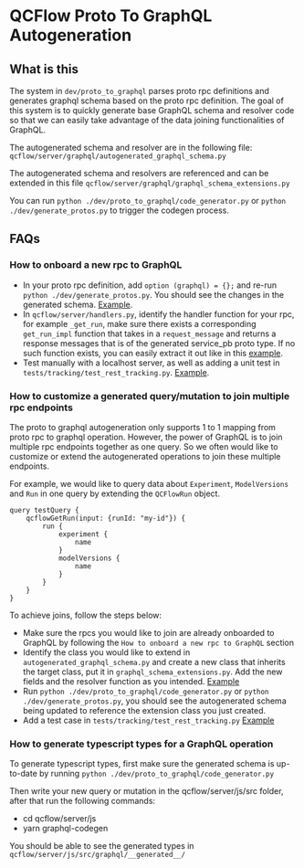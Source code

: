 # QCFlow Proto To GraphQL Autogeneration

## What is this

The system in `dev/proto_to_graphql` parses proto rpc definitions and generates graphql schema based on the proto rpc definition. The goal of this system is to quickly generate base GraphQL schema and resolver code so that we can easily take advantage of the data joining functionalities of GraphQL.

The autogenerated schema and resolver are in the following file: `qcflow/server/graphql/autogenerated_graphql_schema.py`

The autogenerated schema and resolvers are referenced and can be extended in this file `qcflow/server/graphql/graphql_schema_extensions.py`

You can run `python ./dev/proto_to_graphql/code_generator.py` or `python ./dev/generate_protos.py` to trigger the codegen process.

## FAQs

### How to onboard a new rpc to GraphQL

- In your proto rpc definition, add `option (graphql) = {};` and re-run `python ./dev/generate_protos.py`. You should see the changes in the generated schema. [Example](https://github.com/qcflow/qcflow/pull/11215/files#diff-8ab2ad3109b67a713e147edf557d4da88853563398ce354cc895bb5930950dc5R175).
- In `qcflow/server/handlers.py`, identify the handler function for your rpc, for example `_get_run`, make sure there exists a corresponding `get_run_impl` function that takes in a `request_message` and returns a response messages that is of the generated service_pb proto type. If no such function exists, you can easily extract it out like in this [example](https://github.com/qcflow/qcflow/pull/11215/files#diff-5c10a4e2ca47745f06fa9e7201087acfc102849756cb8d85e774a5ac468cb037R1779-R1795).
- Test manually with a localhost server, as well as adding a unit test in `tests/tracking/test_rest_tracking.py`. [Example](https://github.com/qcflow/qcflow/pull/11215/files#diff-2ec8756f67a20ecbaeec2d2c5e7bf33310a50c015fc3aa487e27100fc4c2f9a7R1771-R1802).

### How to customize a generated query/mutation to join multiple rpc endpoints

The proto to graphql autogeneration only supports 1 to 1 mapping from proto rpc to graphql operation. However, the power of GraphQL is to join multiple rpc endpoints together as one query. So we often would like to customize or extend the autogenerated operations to join these multiple endpoints.

For example, we would like to query data about `Experiment`, `ModelVersions` and `Run` in one query by extending the `QCFlowRun` object.

```
query testQuery {
    qcflowGetRun(input: {runId: "my-id"}) {
        run {
            experiment {
                name
            }
            modelVersions {
                name
            }
        }
    }
}
```

To achieve joins, follow the steps below:

- Make sure the rpcs you would like to join are already onboarded to GraphQL by following the `How to onboard a new rpc to GraphQL` section
- Identify the class you would like to extend in `autogenerated_graphql_schema.py` and create a new class that inherits the target class, put it in `graphql_schema_extensions.py`. Add the new fields and the resolver function as you intended. [Example](https://github.com/qcflow/qcflow/pull/11173/files#diff-9e4f7bdf4d7f9d362338bed9ce6607a51b8f520ee605e2fd4c9bda5e43cb617cR21-R31)
- Run `python ./dev/proto_to_graphql/code_generator.py` or `python ./dev/generate_protos.py`, you should see the autogenerated schema being updated to reference the extension class you just created.
- Add a test case in `tests/tracking/test_rest_tracking.py` [Example](https://github.com/qcflow/qcflow/pull/11173/files#diff-2ec8756f67a20ecbaeec2d2c5e7bf33310a50c015fc3aa487e27100fc4c2f9a7R1771-R1795)

### How to generate typescript types for a GraphQL operation

To generate typescript types, first make sure the generated schema is up-to-date by running `python ./dev/proto_to_graphql/code_generator.py`

Then write your new query or mutation in the qcflow/server/js/src folder, after that run the following commands:

- cd qcflow/server/js
- yarn graphql-codegen

You should be able to see the generated types in `qcflow/server/js/src/graphql/__generated__/`
